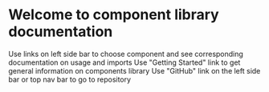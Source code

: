 # Welcome to component library documentation

Use links on left side bar to choose component and see corresponding documentation on usage and imports
Use "Getting Started" link to get general information on components library
Use "GitHub" link on the left side bar or top nav bar to go to repository